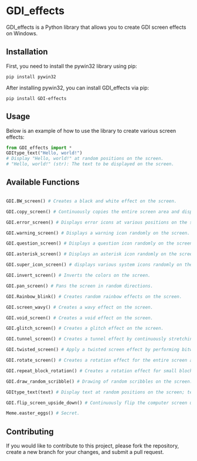 # GDI_effects
GDI_effects is a Python library that allows you to create GDI screen effects on Windows.

## Installation
First, you need to install the pywin32 library using pip:
```shell
pip install pywin32
```

After installing pywin32, you can install GDI_effects via pip:
```shell
pip install GDI-effects
```

## Usage
Below is an example of how to use the library to create various screen effects:
```python
from GDI_effects import *
GDItype_text("Hello, world!")
# Display "Hello, world!" at random positions on the screen.
# "Hello, world!" (str): The text to be displayed on the screen.
```

## Available Functions
```python

GDI.BW_screen() # Creates a black and white effect on the screen.

GDI.copy_screen() # Continuously copies the entire screen area and displays it without any offset.

GDI.error_screen() # Displays error icons at various positions on the screen.

GDI.warning_screen() # Displays a warning icon randomly on the screen.

GDI.question_screen() # Displays a question icon randomly on the screen.

GDI.asterisk_screen() # Displays an asterisk icon randomly on the screen.

GDI.super_icon_screen() # displays various system icons randomly on the screen. 

GDI.invert_screen() # Inverts the colors on the screen.

GDI.pan_screen() # Pans the screen in random directions.

GDI.Rainbow_blink() # Creates random rainbow effects on the screen.

GDI.screen_wavy() # Creates a wavy effect on the screen.

GDI.void_screen() # Creates a void effect on the screen.

GDI.glitch_screen() # Creates a glitch effect on the screen.

GDI.tunnel_screen() # Creates a tunnel effect by continuously stretching and copying the screen content inwards from the edges.

GDI.twisted_screen() # Apply a twisted screen effect by performing bitwise operations on the screen content.

GDI.rotate_screen() # Creates a rotation effect for the entire screen around a fixed radius.

GDI.repeat_block_rotation() # Creates a rotation effect for small blocks of the screen.

GDI.draw_random_scribble() # Drawing of random scribbles on the screen.

GDItype_text(text) # Display text at random positions on the screen; text (str): The text to be displayed on the screen.

GDI.flip_screen_upside_down() # Continuously flip the computer screen upside down.

Meme.easter_eggs() # Secret.

```

## Contributing
If you would like to contribute to this project, please fork the repository, create a new branch for your changes, and submit a pull request.